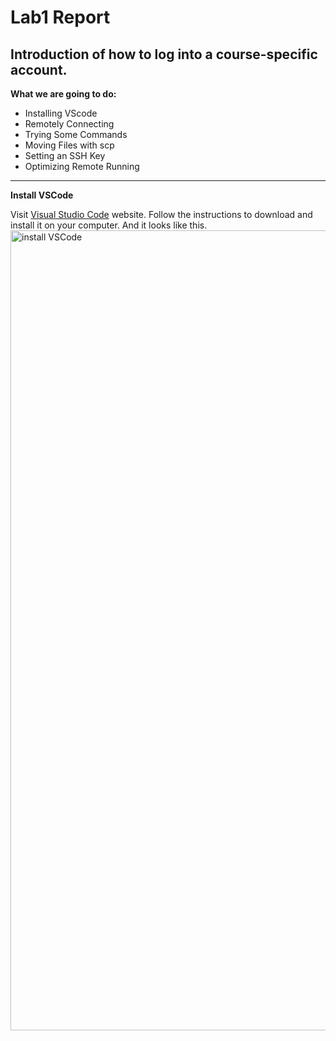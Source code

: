 
# Lab1 Report
## Introduction of how to log into a course-specific account.


**What we are going to do:**

* Installing VScode
* Remotely Connecting
* Trying Some Commands
* Moving Files with scp
* Setting an SSH Key
* Optimizing Remote Running

---
**Install VSCode**

Visit [Visual Studio Code](https://code.visualstudio.com/) website. Follow the instructions to download and install it on your computer. And it looks like this.
<img width="1280" alt="install VSCode" src="https://user-images.githubusercontent.com/97696711/149471270-fed275b5-a1d5-413f-8ac2-808859adfda3.png">

